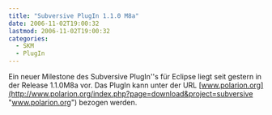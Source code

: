 ```yaml
---
title: "Subversive PlugIn 1.1.0 M8a"
date: 2006-11-02T19:00:32
lastmod: 2006-11-02T19:00:32
categories:
  - SKM
  - PlugIn
---
```

Ein neuer Milestone des Subversive PlugIn''s für Eclipse liegt seit gestern in der Release 1.1.0M8a vor. 
Das PlugIn kann unter der URL [www.polarion.org](http://www.polarion.org/index.php?page=download&project=subversive "www.polarion.org") bezogen werden.
